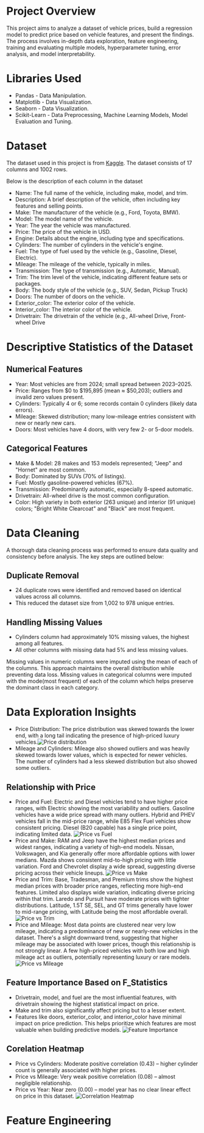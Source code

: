 # Project Overview
This project aims to analyze a dataset of vehicle prices, build a regression model to predict price based on vehicle features, and present the findings. The process involves in-depth data exploration, feature engineering, training and evaluating multiple models, hyperparameter tuning, error analysis, and model interpretability.

# Libraries Used
* Pandas - Data Manipulation.
* Matplotlib - Data Visualization.
* Seaborn - Data Visualization.
* Scikit-Learn - Data Preprocessing, Machine Learning Models, Model Evaluation and Tuning.

# Dataset
The dataset used in this project is from [Kaggle](https://www.kaggle.com/datasets/khwaishsaxena/vehicle-price-prediction-dataset/data). The dataset consists of 17 columns and 1002 rows.

Below is the description of each column in the dataset

* Name: The full name of the vehicle, including make, model, and trim.
* Description: A brief description of the vehicle, often including key features and selling points.
* Make: The manufacturer of the vehicle (e.g., Ford, Toyota, BMW).
* Model: The model name of the vehicle.
* Year: The year the vehicle was manufactured.
* Price: The price of the vehicle in USD.
* Engine: Details about the engine, including type and specifications.
* Cylinders: The number of cylinders in the vehicle's engine.
* Fuel: The type of fuel used by the vehicle (e.g., Gasoline, Diesel, Electric).
* Mileage: The mileage of the vehicle, typically in miles.
* Transmission: The type of transmission (e.g., Automatic, Manual).
* Trim: The trim level of the vehicle, indicating different feature sets or packages.
* Body: The body style of the vehicle (e.g., SUV, Sedan, Pickup Truck)
* Doors: The number of doors on the vehicle.
* Exterior_color: The exterior color of the vehicle.
* Interior_color: The interior color of the vehicle.
* Drivetrain: The drivetrain of the vehicle (e.g., All-wheel Drive, Front-wheel Drive

# Descriptive Statistics of the Dataset
## Numerical Features
* Year: Most vehicles are from 2024; small spread between 2023–2025.
* Price: Ranges from $0 to $195,895 (mean ≈ $50,203); outliers and invalid zero values present.
* Cylinders: Typically 4 or 6; some records contain 0 cylinders (likely data errors).
* Mileage: Skewed distribution; many low-mileage entries consistent with new or nearly new cars.
* Doors: Most vehicles have 4 doors, with very few 2- or 5-door models.

## Categorical Features
* Make & Model: 28 makes and 153 models represented; "Jeep" and "Hornet" are most common.
* Body: Dominated by SUVs (70% of listings).
* Fuel: Mostly gasoline-powered vehicles (67%).
* Transmission: Predominantly automatic, especially 8-speed automatic.
* Drivetrain: All-wheel drive is the most common configuration.
* Color: High variety in both exterior (263 unique) and interior (91 unique) colors; "Bright White Clearcoat" and "Black" are most frequent.

# Data Cleaning
A thorough data cleaning process was performed to ensure data quality and consistency before analysis. The key steps are outlined below:
## Duplicate Removal
* 24 duplicate rows were identified and removed based on identical values across all columns.
* This reduced the dataset size from 1,002 to 978 unique entries.
## Handling Missing Values
* Cylinders column had approximately 10% missing values, the highest among all features.
* All other columns with missing data had 5% and less missing values.
  
Missing values in numeric columns were imputed using the mean of each of the columns. This approach maintains the overall distribution while preventing data loss. Missing values in categorical columns were imputed with the mode(most frequent) of each of the column which helps preserve the dominant class in each category.

# Data Exploration Insights
* Price Distribution: The price distribution was skewed towards the lower end, with a long tail indicating the presence of high-priced luxury vehicles.![Price distribution](https://raw.githubusercontent.com/GeorgeScriptt/Vehicle-Price-Prediction/main/images/price_distribution.png)
* Mileage and Cylinders: Mileage also showed outliers and was heavily skewed towards lower values, which is expected for newer vehicles. The number of cylinders had a less skewed distribution but also showed some outliers.

## Relationship with Price
* Price and Fuel: Electric and Diesel vehicles tend to have higher price ranges, with Electric showing the most variability and outliers. Gasoline vehicles have a wide price spread with many outliers. Hybrid and PHEV vehicles fall in the mid-price range, while E85 Flex Fuel vehicles show consistent pricing. Diesel (B20 capable) has a single price point, indicating limited data.
![Price vs Fuel](https://github.com/GeorgeScriptt/Vehicle-Price-Prediction/blob/main/images/price%20vs%20fuel.png?raw=true)
* Price and Make: RAM and Jeep have the highest median prices and widest ranges, indicating a variety of high-end models. Nissan, Volkswagen, and Kia generally offer more affordable options with lower medians. Mazda shows consistent mid-to-high pricing with little variation. Ford and Chevrolet display a wide spread, suggesting diverse pricing across their vehicle lineups.
![Price vs Make](https://github.com/GeorgeScriptt/Vehicle-Price-Prediction/blob/main/images/price_make.png?raw=true)
* Price and Trim: Base, Tradesman, and Premium trims show the highest median prices with broader price ranges, reflecting more high-end features. Limited also displays wide variation, indicating diverse pricing within that trim. Laredo and Pursuit have moderate prices with tighter distributions. Latitude, 1.5T SE, SEL, and GT trims generally have lower to mid-range pricing, with Latitude being the most affordable overall.
![Price vs Trim](https://github.com/GeorgeScriptt/Vehicle-Price-Prediction/blob/main/images/price%20vs%20trim.png?raw=true)
* Price and Mileage: Most data points are clustered near very low mileage, indicating a predominance of new or nearly-new vehicles in the dataset. There's a slight downward trend, suggesting that higher mileage may be associated with lower prices, though this relationship is not strongly linear. A few high-priced vehicles with both low and high mileage act as outliers, potentially representing luxury or rare models.
![Price vs Mileage](https://github.com/GeorgeScriptt/Vehicle-Price-Prediction/blob/main/images/price%20vs%20mileage.png?raw=true)

## Feature Importance Based on F_Statistics
* Drivetrain, model, and fuel are the most influential features, with drivetrain showing the highest statistical impact on price.
* Make and trim also significantly affect pricing but to a lesser extent.
* Features like doors, exterior_color, and interior_color have minimal impact on price prediction.
This helps prioritize which features are most valuable when building predictive models.
![Feature Importance](https://github.com/GeorgeScriptt/Vehicle-Price-Prediction/blob/main/images/feature_importance_ANOVA.png?raw=true)

## Corelation Heatmap
* Price vs Cylinders: Moderate positive correlation (0.43) – higher cylinder count is generally associated with higher prices.
* Price vs Mileage: Very weak positive correlation (0.08) – almost negligible relationship.
* Price vs Year: Near zero (0.00) – model year has no clear linear effect on price in this dataset.
![Correlation Heatmap](https://github.com/GeorgeScriptt/Vehicle-Price-Prediction/blob/main/images/correlation_heatmap.png?raw=True)

# Feature Engineering

